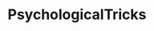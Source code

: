 ---
title: PsychologicalTricks
crosslinks:
- AskReddit
- nothingeverhappens
- minimalism
- voiceacting
- getdisciplined
- societalengineering
- ADHD
- theXeffect
- TheRedPill
- shittykickstarters
---
